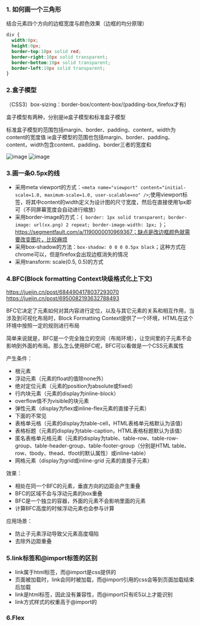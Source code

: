 ### 1. 如何画一个三角形
结合元素四个方向的边框宽度与颜色效果（边框的均分原理）

```css
div { 
  width:0px;
  height:0px;
  border-top:10px solid red; 
  border-right:10px solid transparent; 
  border-bottom:10px solid transparent; 
  border-left:10px solid transparent; 
}
```

### 2.盒子模型

（CSS3）box-sizing：border-box/content-box/(padding-box,firefox才有)

盒子模型有两种，分别是ie盒子模型和标准盒子模型

标准盒子模型的范围包括margin、border、padding、content，width为content的宽度值
ie盒子模型的范围也包括margin、border、padding、content，width包含content、padding、border三者的宽度和

![image](https://user-images.githubusercontent.com/53267289/153403558-858c7b9b-9ea1-4c3c-9259-5507341afa37.png)
![image](https://user-images.githubusercontent.com/53267289/153403635-bd1e3da6-045b-4b29-8c12-0a755efef093.png)

### 3.画一条0.5px的线

- 采用meta viewport的方式：`<meta name="viewport" content="initial-scale=1.0, maximum-scale=1.0, user-scalable=no" />`;使用viewport标签，将其中content的width定义为设计图的尺寸宽度，然后在直接使用1px即可（不同屏幕宽度会自动进行缩放）
- 采用border-image的方式：`{ border: 1px solid transparent; border-image: url(xx.png) 2 repeat; border-image-width: 1px; }`；https://segmentfault.com/a/1190000010969367；缺点是改边框颜色就需要改变图片，比较麻烦
- 采用box-shadow的方法：`box-shadow: 0 0 0 0.5px black`；这种方式在chrome可以，但是firefox会出现边框消失的情况
- 采用transform: scale(0.5, 0.5)的方式

### 4.BFC(Block formatting Context块级格式化上下文)

https://juejin.cn/post/6844904178037293070
https://juejin.cn/post/6950082193632788493

BFC它决定了元素如何对其内容进行定位，以及与其它元素的关系和相互作用，当涉及到可视化布局时，Block Formatting Context提供了一个环境，HTML在这个环境中按照一定的规则进行布局

简单来说就是，BFC是一个完全独立的空间（布局环境），让空间里的子元素不会影响到外面的布局。那么怎么使用BFC呢，BFC可以看做是一个CSS元素属性

产生条件：
- 根元素
- 浮动元素（元素的float的值除none外）
- 绝对定位元素（元素的position为absolute或fixed）
- 行内块元素（元素的display为inline-block）
- overflow值不为visible的块元素
- 弹性元素（display为flex或inline-flex元素的直接子元素）
- 下面的不常见
- 表格单元格（元素的display为table-cell，HTML表格单元格默认为该值）
- 表格标题（元素的display为table-caption，HTML表格标题默认为该值）
- 匿名表格单元格元素（元素的display为table、table-row、table-row-group、table-header-group、table-footer-group（分别是HTML table、row、tbody、thead、tfoot的默认属性）或inline-table）
- 网格元素（display为grid或inline-grid 元素的直接子元素）

效果：
- 相处在同一个BFC的元素，垂直方向的边距会产生重叠
- BFC的区域不会与浮动元素的box重叠
- BFC是一个独立的容器，外面的元素不会影响里面的元素
- 计算BFC高度的时候浮动元素也会参与计算

应用场景：
- 防止子元素浮动导致父元素高度塌陷
- 去除外边距重叠

### 5.link标签和@import标签的区别
- link属于html标签，而@import是css提供的
- 页面被加载时，link会同时被加载，而@import引用的css会等到页面加载结束后加载
- link是html标签，因此没有兼容性，而@import只有IE5以上才能识别
- link方式样式的权重高于@import的

### 6.Flex




